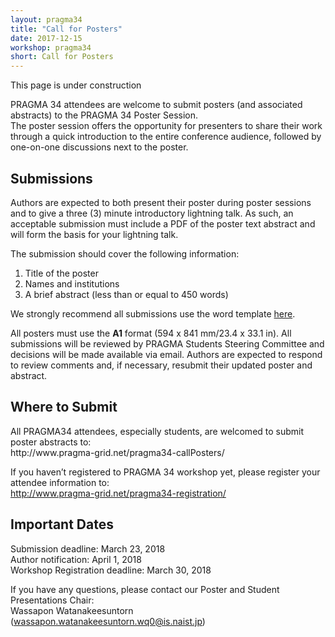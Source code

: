 ```yaml
---
layout: pragma34
title: "Call for Posters"
date: 2017-12-15
workshop: pragma34
short: Call for Posters
---
```


This page is under construction 

PRAGMA 34 attendees are welcome to submit posters (and associated abstracts)
to the PRAGMA 34 Poster Session.  
The poster session offers the opportunity for presenters to share their work
through a quick introduction to the entire conference audience, followed by
one-on-one discussions next to the poster.

<div class="border"><h2>Submissions</h2></div>

Authors are expected to both present their poster during poster sessions and
to give a three (3) minute introductory lightning talk. As such, an acceptable
submission must include a PDF of the poster text abstract and will form the basis
for your lightning talk.

The submission should cover the following information: 

1) Title of the poster
2) Names and institutions 
3) A brief abstract (less than or equal to 450 words) 

We strongly recommend all submissions use the word template [here](https://github.com/pragmagrid/pragmagrid.github.io/blob/master/images/pragma34/PRAGMA34_Poster_Abstract_Template2.dotx).<br />

All posters must use the **A1** format (594 x 841 mm/23.4 x 33.1 in).
All submissions will be reviewed by PRAGMA Students Steering Committee and
decisions will be made available via email. Authors are expected to respond to
review comments and, if necessary, resubmit their updated poster and abstract.

<div class="border"><h2>Where to Submit</h2></div>
All PRAGMA34 attendees, especially students, are welcomed to submit poster abstracts to:<br> 
http://www.pragma-grid.net/pragma34-callPosters/<br>

If you haven’t registered to PRAGMA 34 workshop yet, please register your attendee information to:<br>
http://www.pragma-grid.net/pragma34-registration/<br>

<div class="border"><h2>Important Dates</h2></div>
Submission deadline: March 23, 2018<br>
Author notification: April 1, 2018<br>
Workshop Registration deadline: March 30, 2018<br>

If you have any questions, please contact our Poster and Student Presentations Chair:<br>
Wassapon Watanakeesuntorn (wassapon.watanakeesuntorn.wq0@is.naist.jp)<br>




